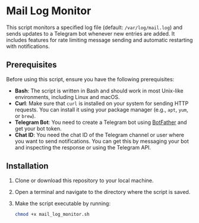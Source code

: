 # Mail Log Monitor

This script monitors a specified log file (default: `/var/log/mail.log`) and sends updates to a Telegram bot whenever new entries are added. It includes features for rate limiting message sending and automatic restarting with notifications.

## Prerequisites

Before using this script, ensure you have the following prerequisites:

- **Bash**: The script is written in Bash and should work in most Unix-like environments, including Linux and macOS.
- **Curl**: Make sure that `curl` is installed on your system for sending HTTP requests. You can install it using your package manager (e.g., `apt`, `yum`, or `brew`).
- **Telegram Bot**: You need to create a Telegram bot using [BotFather](https://core.telegram.org/bots#botfather) and get your bot token.
- **Chat ID**: You need the chat ID of the Telegram channel or user where you want to send notifications. You can get this by messaging your bot and inspecting the response or using the Telegram API.

## Installation

1. Clone or download this repository to your local machine.

2. Open a terminal and navigate to the directory where the script is saved.

3. Make the script executable by running:
   ```bash
   chmod +x mail_log_monitor.sh